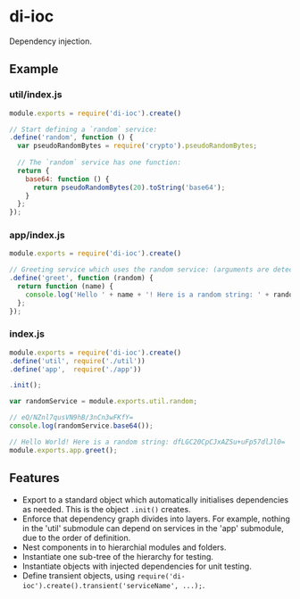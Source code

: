 # di-ioc

Dependency injection.

## Example

### util/index.js

```js
module.exports = require('di-ioc').create()

// Start defining a `random` service:
.define('random', function () {
  var pseudoRandomBytes = require('crypto').pseudoRandomBytes;
  
  // The `random` service has one function:
  return {
    base64: function () {
      return pseudoRandomBytes(20).toString('base64');
    }
  };
});

```

### app/index.js

```js
module.exports = require('di-ioc').create()

// Greeting service which uses the random service: (arguments are detected)
.define('greet', function (random) {
  return function (name) {
    console.log('Hello ' + name + '! Here is a random string: ' + random.base64());
  };
});

```


### index.js

```js
module.exports = require('di-ioc').create()
.define('util', require('./util'))
.define('app',  require('./app'))

.init();

var randomService = module.exports.util.random;

// eQ/NZnl7qusVN9hB/3nCn3wFKfY=
console.log(randomService.base64());

// Hello World! Here is a random string: dfLGC20CpCJxAZSu+uFp57dlJl0=
module.exports.app.greet();


```

## Features

- Export to a standard object which automatically initialises dependencies as needed. This is the object `.init()` creates.
- Enforce that dependency graph divides into layers. For example, nothing in the 'util' submodule can depend on services in the 'app' submodule, due to the order of definition.
- Nest components in to hierarchial modules and folders.
- Instantiate one sub-tree of the hierarchy for testing.
- Instantiate objects with injected dependencies for unit testing.
- Define transient objects, using `require('di-ioc').create().transient('serviceName', ...);`.
